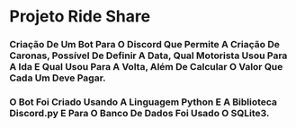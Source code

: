 # Projeto Ride Share

### Criação De Um Bot Para O Discord Que Permite A Criação De Caronas, Possível De Definir A Data, Qual Motorista Usou Para A Ida E Qual Usou Para A Volta, Além De Calcular O Valor Que Cada Um Deve Pagar.

### O Bot Foi Criado Usando A Linguagem Python E A Biblioteca Discord.py E Para O Banco De Dados Foi Usado O SQLite3.
